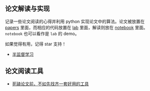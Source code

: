 ## 论文解读与实现

记录一些论文阅读的心得并利用 python 实现论文中的算法。论文被放置在 [papers](./papers/README.md) 里面，而相应的代码放置在 [lab](./notebook/lab/README.md) 里面，解读则放在 [notebook](./notebook/README.md) 里面。 `notebook` 也可以看作是 `lab` 的 demo。

如果觉得有用，记得 star 支持！

- [半监督学习](SSL.md)

## 论文阅读工具

- [死磕论文前，不如先找齐一套好用的工具](https://zhuanlan.zhihu.com/p/49856162)
